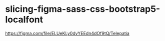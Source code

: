 # slicing-figma-sass-css-bootstrap5-localfont
https://figma.com/file/ELUeKLy0dvYEEdn4dOf9tQ/Telepatia
